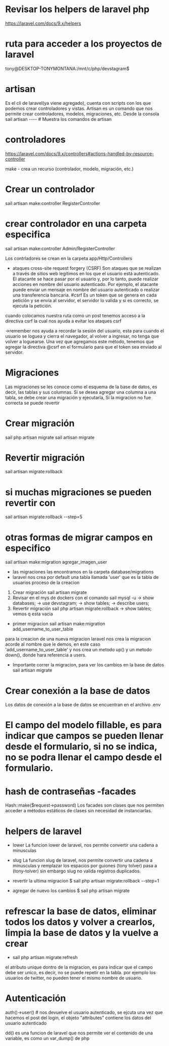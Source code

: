 # Revisar los helpers de laravel php
https://laravel.com/docs/9.x/helpers

# ruta para acceder a los proyectos de laravel
tony@DESKTOP-TONYMONTANA:/mnt/c/php/devstagram$

# artisan
Es el cli de laravel(ya viene agregado), cuenta con scripts con los que podemos crear controladores y vistas.
Artisan es un comando que nos permite crear controladores, modelos, migraciones, etc.
Desde la consola
sail artisan      ----    # Muestra los comandos de artisan

# controladores
https://laravel.com/docs/9.x/controllers#actions-handled-by-resource-controller

make - crea un recurso (controlador, modelo, migración, etc.)
# Crear un controlador 
sail artisan make:controller RegisterController
# crear controlador en una carpeta especifica
sail artisan make:controller Admin/RegisterController

Los contrladores se crean en la carpeta app/Http/Controllers

- ataques cross-site request forgery (CSRF)
Son ataques que se realizan a través de sitios web legítimos en los que el usuario está autenticado. El atacante se hace pasar por el usuario y, por lo tanto, puede realizar acciones en nombre del usuario autenticado. Por ejemplo, el atacante puede enviar un mensaje en nombre del usuario autenticado o realizar una transferencia bancaria.
#csrf 
Es un token que se genera en cada petición y se envía al servidor, el servidor lo valida y si es correcto, se ejecuta la petición.

cuando colocamos nuestra ruta como un post tenemos acceso a la directiva csrf la cual nos ayuda a evitar los ataques csrf

->remember nos ayuda a recordar la sesión del usuario, esta para cuando el usuario se loguea y cierra el navegador, al volver a ingresar, no tenga que volver a loguearse. 
Una vez que agregamos este método, tenemos que agregar la directiva @csrf en el formulario para que el token sea enviado al servidor.


# Migraciones 
Las migraciones se les conoce como el esquema de la base de datos, es decir, las tablas y sus columnas.
Si se desea agregar una columna a una tabla, se debe crear una migración y ejecutarla, 
Si la migracion no fue correcta se puede revertir
# Crear migración
sail php artisan migrate
sail artisan migrate
# Revertir migración
sail artisan migrate:rollback
# si muchas migraciones se pueden revertir con
sail artisan migrate:rollback --step=5

# otras formas de migrar campos en especifico	
sail artisan make:migration agregar_imagen_user

- las migraciones las encontramos en la carpeta database/migrations
- laravel nos crea por default una tabla llamada 'user' que es la tabla de usuarios
proceso de la creacion 
1. Crear migración
sail artisan migrate
2. Revisar en el mys de dockers con el comando
sail mysql -u
-> show databases;
-> use devstagram;
-> show tables;
-> describe users;
3. Revertir migración
sail php artisan migrate:rollback
-> show tables;    vemos q esta vacia

- primer migracion
sail artisan make:migration add_username_to_user_table

para la creacion de una nueva migracion laravel nos crea la migracion acorde al nombre que le demos, en este caso 'add_username_to_user_table' y nos crea un metodo up() y un metodo down(), donde hara referencia a users.

- Importante correr la migracion, para ver los cambios en la base de datos
sail artisan migrate

# Crear conexión a la base de datos
Los datos de conexión a la base de datos se encuentran en el archivo .env

# El campo del modelo fillable, es para indicar que campos se pueden llenar desde el formulario, si no se indica, no se podra llenar el campo desde el formulario.

# hash de contraseñas -facades
Hash::make($request->password)
Los facades son clases que nos permiten acceder a métodos estáticos de clases sin necesidad de instanciarlas.

# helpers de laravel
- lower 
La funcion lower de laravel, nos permite convertir una cadena a minusculas
- slug
La funcion slug de laravel, nos permite convertir una cadena a minusculas y remplazar los espacios por guiones (tony tolver) pasa a  (tony-tolver)
sin embargo slug no valida registros duplicados.


- revertir la ultima migracion
$ sail php artisan migrate:rollback --step=1
- agregar de nuevo los cambios
$ sail php artisan migrate

# refrescar la base de datos, eliminar todos los datos y volver a crearlos, limpia la base de datos y la vuelve a crear
-  sail php artisan migrate:refresh

el atributo unique dontro de la migracion, es para indicar que el campo debe ser unico, es decir, no se puede repetir en la tabla.
por ejemplo los usuarios de twitter, no pueden tener el mismo nombre de usuario.


# Autenticación
auth()->user()  # nos devuelve el usuario autenticado, se ejcuta una vez que hacemos el post del login, el objeto "attributes" contiene los datos del usuario autenticado

dd() es una funcion de laravel que nos permite ver el contenido de una variable, es como un var_dump() de php 